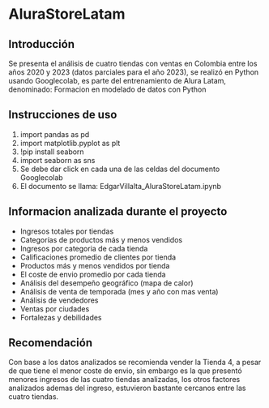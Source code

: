 # AluraStoreLatam
## Introducción 
Se presenta el análisis de cuatro tiendas con ventas en Colombia entre los años 2020 y 2023 (datos parciales para el año 2023), se
realizó en Python usando Googlecolab, es parte del entrenamiento de Alura Latam, denominado:
Formacion en modelado de datos con Python

## Instrucciones de uso
1. import pandas as pd
2. import matplotlib.pyplot as plt
3. !pip install seaborn
4. import seaborn as sns
5. Se debe dar click en cada una de las celdas del documento Googlecolab
6. El documento se llama: EdgarVillalta_AluraStoreLatam.ipynb

## Informacion analizada durante el proyecto
* Ingresos totales por tiendas
* Categorías de productos más y menos vendidos
* Ingresos por categoria de cada tienda
* Calificaciones promedio de clientes por tienda
* Productos más y menos vendidos por tienda
* El coste de envio promedio por cada tienda
* Análisis del desempeño geográfico (mapa de calor)
* Análisis de venta de temporada (mes y año con mas venta)
* Análisis de vendedores
* Ventas por ciudades
* Fortalezas y debilidades

## Recomendación

Con base a los datos analizados se recomienda vender la Tienda 4, a pesar de que tiene el menor coste de
envio, sin embargo es la que presentó menores ingresos de las cuatro tiendas analizadas, los otros factores analizados
ademas del ingreso, estuvieron bastante cercanos entre las cuatro tiendas.
